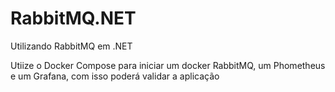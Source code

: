 # RabbitMQ.NET
Utilizando RabbitMQ em .NET

Utiize o Docker Compose para iniciar um docker RabbitMQ, um Phometheus e um Grafana, com isso poderá validar a aplicação
